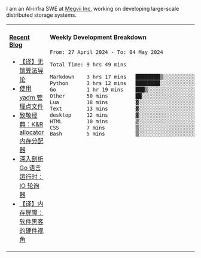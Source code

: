 I am an AI-infra SWE at [Megvii Inc](https://en.megvii.com/), working on developing large-scale distributed storage systems.

<table width="960px">
<tr>
<td valign="top" width="50%">

#### <a href="https://www.kongjun18.me" target="_blank">Recent Blog</a>

<!-- BLOG-POST-LIST:START -->
- [【译】无锁算法导论](https://kongjun18.github.io/posts/2023/07/14/)
- [使用 yadm 管理点文件](https://kongjun18.github.io/posts/2023/04/07/)
- [致敬经典：K&amp;R allocator 内存分配器](https://kongjun18.github.io/posts/2022/12/12/)
- [深入剖析 Go 语言运行时：IO 轮询器](https://kongjun18.github.io/posts/2022/11/21/)
- [【译】内存屏障：软件黑客的硬件视角](https://kongjun18.github.io/posts/2022/11/03/)
<!-- BLOG-POST-LIST:END -->

</td>
<td valign="top" width="50%">

#### Weekly Development Breakdown

<!--START_SECTION:waka-->

```txt
From: 27 April 2024 - To: 04 May 2024

Total Time: 9 hrs 49 mins

Markdown    3 hrs 17 mins   ████████▒░░░░░░░░░░░░░░░░   33.53 %
Python      3 hrs 12 mins   ████████░░░░░░░░░░░░░░░░░   32.65 %
Go          1 hr 19 mins    ███▒░░░░░░░░░░░░░░░░░░░░░   13.48 %
Other       50 mins         ██░░░░░░░░░░░░░░░░░░░░░░░   08.56 %
Lua         18 mins         ▓░░░░░░░░░░░░░░░░░░░░░░░░   03.11 %
Text        13 mins         ▓░░░░░░░░░░░░░░░░░░░░░░░░   02.35 %
desktop     12 mins         ▓░░░░░░░░░░░░░░░░░░░░░░░░   02.12 %
HTML        10 mins         ▒░░░░░░░░░░░░░░░░░░░░░░░░   01.70 %
CSS         7 mins          ▒░░░░░░░░░░░░░░░░░░░░░░░░   01.31 %
Bash        5 mins          ▒░░░░░░░░░░░░░░░░░░░░░░░░   00.94 %
```

<!--END_SECTION:waka-->
</td>
</tr>

</table>

